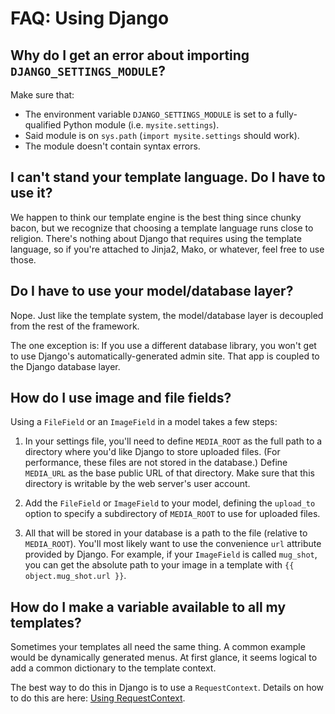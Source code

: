 # FAQ: Using Django

## Why do I get an error about importing `DJANGO_SETTINGS_MODULE`?

Make sure that:

- The environment variable `DJANGO_SETTINGS_MODULE` is set to a fully-qualified Python module (i.e. `mysite.settings`).
- Said module is on `sys.path` (`import mysite.settings` should work).
- The module doesn't contain syntax errors.

## I can't stand your template language. Do I have to use it?

We happen to think our template engine is the best thing since chunky bacon, but we recognize that choosing a template language runs close to religion. There's nothing about Django that requires using the template language, so if you're attached to Jinja2, Mako, or whatever, feel free to use those.

## Do I have to use your model/database layer?

Nope. Just like the template system, the model/database layer is decoupled from the rest of the framework.

The one exception is: If you use a different database library, you won't get to use Django's automatically-generated admin site. That app is coupled to the Django database layer.

## How do I use image and file fields?

Using a `FileField` or an `ImageField` in a model takes a few steps:

1. In your settings file, you'll need to define `MEDIA_ROOT` as the full path to a directory where you'd like Django to store uploaded files. (For performance, these files are not stored in the database.) Define `MEDIA_URL` as the base public URL of that directory. Make sure that this directory is writable by the web server's user account.

2. Add the `FileField` or `ImageField` to your model, defining the `upload_to` option to specify a subdirectory of `MEDIA_ROOT` to use for uploaded files.

3. All that will be stored in your database is a path to the file (relative to `MEDIA_ROOT`). You'll most likely want to use the convenience `url` attribute provided by Django. For example, if your `ImageField` is called `mug_shot`, you can get the absolute path to your image in a template with `{{ object.mug_shot.url }}`.

## How do I make a variable available to all my templates?

Sometimes your templates all need the same thing. A common example would be dynamically generated menus. At first glance, it seems logical to add a common dictionary to the template context.

The best way to do this in Django is to use a `RequestContext`. Details on how to do this are here: [Using RequestContext](../../ref/templates/api/#subclassing-context-requestcontext).